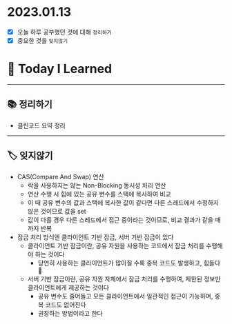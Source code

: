 # 2023.01.13

- [x] 오늘 하루 공부했던 것에 대해 `정리하기`
- [x] 중요한 것을 `잊지않기`

# 🚩 Today I Learned

---

## 📚 정리하기

- 클린코드 요약 정리

---

## 🏷 잊지않기

- CAS(Compare And Swap) 연산
  - 락을 사용하지는 않는 Non-Blocking 동시성 처리 연산
  - 연산 수행 시 힙에 있는 공유 변수를 스택에 복사하여 비교
  - 이 때 공유 변수의 값과 스택에 복사한 값이 같다면 다른 스레드에서 수정하지 않은 것이므로 값을 set
  - 값이 다를 경우 다른 스레드에서 접근 중이라는 것이므로, 비교 결과가 같을 때 까지 반복
- 잠금 처리 방식엔 클라이언트 기반 잠금, 서버 기반 잠금이 있다
  - 클라이언트 기반 잠금이란, 공유 자원을 사용하는 코드에서 잠금 처리를 수행해야 하는 것이다
    - 당연히 사용하는 클라이언트가 많아질 수록 중복 코드도 발생하고, 힘들다 🥲
  - 서버 기반 잠금이란, 공유 자원 자체에서 잠금 처리를 수행하여, 제한된 정보만 클라이언트에게 제공하는 것이다
    - 공유 변수도 줄어들고 모든 클라이언트에서 일관적인 접근이 가능하며, 중복 코드도 없어진다
    - 권장하는 방법이라고 한다
